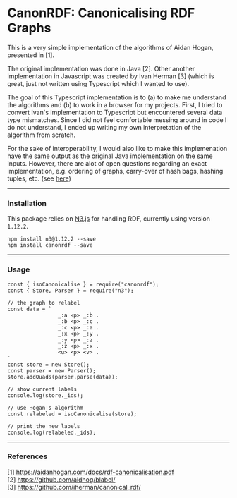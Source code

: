 # CanonRDF: Canonicalising RDF Graphs

This is a very simple implementation of the algorithms of Aidan Hogan, presented in [1].

The original implementation was done in Java [2].
Other another implementation in Javascript was created by Ivan Herman [3] (which is great, just not written using Typescript which I wanted to use).

The goal of this Typescript implementation is to (a) to make me understand the algorithms and (b) to work in a browser for my projects.
First, I tried to convert Ivan's implementation to Typescript but encountered several data type mismatches. 
Since I did not feel comfortable messing around in code I do not understand, I ended up writing my own interpretation of the algorithm from scratch.

For the sake of interoperability, I would also like to
make this implemenation have the same output as the original Java implementation on the same inputs.
However, there are alot of open questions regarding an exact implementation, e.g. ordering of graphs, carry-over of hash bags, hashing tuples, etc. (see [here](./spec.md))

---
### Installation
This package relies on [N3.js](https://github.com/rdfjs/N3.js) for handling RDF, currently using version `1.12.2`.
```
npm install n3@1.12.2 --save
npm install canonrdf --save
```
---
### Usage
```
const { isoCanonicalise } = require("canonrdf");
const { Store, Parser } = require("n3");

// the graph to relabel
const data = `
                _:a <p> _:b .
				_:b <p> _:c .
				_:c <p> _:a .
				_:x <p> _:y .
				_:y <p> _:z .
				_:z <p> _:x .
				<u> <p> <v> .
`
const store = new Store();
const parser = new Parser();
store.addQuads(parser.parse(data));

// show current labels
console.log(store._ids);

// use Hogan's algorithm
const relabeled = isoCanonicalise(store);

// print the new labels
console.log(relabeled._ids);

```


---
### References

[1] https://aidanhogan.com/docs/rdf-canonicalisation.pdf  
[2] https://github.com/aidhog/blabel/  
[3] https://github.com/iherman/canonical_rdf/  
